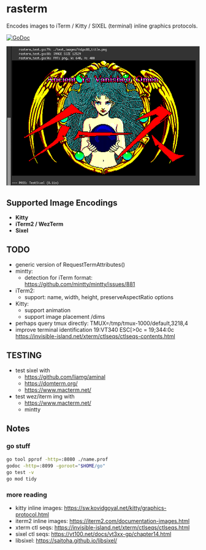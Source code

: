 # rasterm

Encodes images to iTerm / Kitty / SIXEL (terminal) inline graphics protocols.

[![GoDoc](https://godoc.org/github.com/BourgeoisBear/rasterm?status.png)](http://godoc.org/github.com/BourgeoisBear/rasterm)

![rasterm sample output](screenshot.png)

## Supported Image Encodings

- **Kitty**
- **iTerm2 / WezTerm**
- **Sixel**

## TODO

- generic version of RequestTermAttributes()
- mintty:
	- detection for iTerm format: https://github.com/mintty/mintty/issues/881
- iTerm2:
	- support: name, width, height, preserveAspectRatio options
- Kitty:
	- support animation
	- support image placement /dims
- perhaps query tmux directly: TMUX=/tmp/tmux-1000/default,3218,4
- improve terminal identification
	19:VT340
	ESC[>0c = 19;344:0c
	https://invisible-island.net/xterm/ctlseqs/ctlseqs-contents.html

## TESTING

- test sixel with
	- https://github.com/liamg/aminal
	- https://domterm.org/
	- https://www.macterm.net/
- test wez/iterm img with
	- https://www.macterm.net/
  - mintty

## Notes

### go stuff

```sh
go tool pprof -http=:8080 ./name.prof
godoc -http=:8099 -goroot="$HOME/go"
go test -v
go mod tidy
```

### more reading

- kitty inline images:  https://sw.kovidgoyal.net/kitty/graphics-protocol.html
- iterm2 inline images: https://iterm2.com/documentation-images.html
- xterm ctl seqs:       https://invisible-island.net/xterm/ctlseqs/ctlseqs.html
- sixel ctl seqs:       https://vt100.net/docs/vt3xx-gp/chapter14.html
- libsixel:             https://saitoha.github.io/libsixel/
